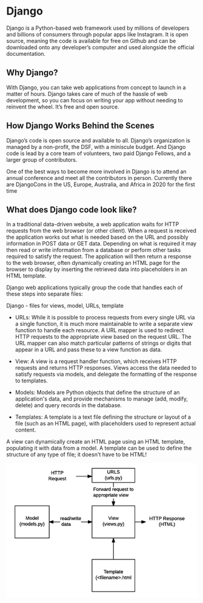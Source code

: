 # Django

Django is a Python-based web framework used by millions of developers and billions of consumers through popular apps like Instagram. It is open source, meaning the code is available for free on Github and can be downloaded onto any developer’s computer and used alongside the official documentation.

## Why Django?

With Django, you can take web applications from concept to launch in a matter of hours. Django takes care of much of the hassle of web development, so you can focus on writing your app without needing to reinvent the wheel. It’s free and open source.

## How Django Works Behind the Scenes

Django’s code is open source and available to all. Django’s organization is managed by a non-profit, the DSF, with a miniscule budget. And Django code is lead by a core team of volunteers, two paid Django Fellows, and a larger group of contributors.

One of the best ways to become more involved in Django is to attend an annual conference and meet all the contributors in person. Currently there are DjangoCons in the US, Europe, Australia, and Africa in 2020 for the first time

## What does Django code look like?

In a traditional data-driven website, a web application waits for HTTP requests from the web browser (or other client). When a request is received the application works out what is needed based on the URL and possibly information in POST data or GET data. Depending on what is required it may then read or write information from a database or perform other tasks required to satisfy the request. The application will then return a response to the web browser, often dynamically creating an HTML page for the browser to display by inserting the retrieved data into placeholders in an HTML template.

Django web applications typically group the code that handles each of these steps into separate files:

Django - files for views, model, URLs, template

- URLs: While it is possible to process requests from every single URL via a single function, it is much more maintainable to write a separate view function to handle each resource. A URL mapper is used to redirect HTTP requests to the appropriate view based on the request URL. The URL mapper can also match particular patterns of strings or digits that appear in a URL and pass these to a view function as data.

- View: A view is a request handler function, which receives HTTP requests and returns HTTP responses. Views access the data needed to satisfy requests via models, and delegate the formatting of the response to templates.

- Models: Models are Python objects that define the structure of an application's data, and provide mechanisms to manage (add, modify, delete) and query records in the database.

- Templates: A template is a text file defining the structure or layout of a file (such as an HTML page), with placeholders used to represent actual content.

A view can dynamically create an HTML page using an HTML template, populating it with data from a model. A template can be used to define the structure of any type of file; it doesn't have to be HTML!

![django_basic](pic/basic-django.png "django_basic")
